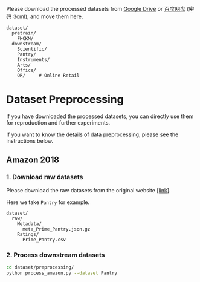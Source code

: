 Please download the processed datasets from [Google Drive](https://drive.google.com/drive/folders/1Uik0fMk4oquV_bS9lXTZuExAYbIDkEMW?usp=sharing) or [百度网盘](https://pan.baidu.com/s/1zdP3tEw9X6Ys5YNO5TyNEQ) (密码 3cml), and move them here.

```
dataset/
  pretrain/
    FHCKM/
  downstream/
    Scientific/
    Pantry/
    Instruments/
    Arts/
    Office/
    OR/     # Online Retail
```

# Dataset Preprocessing

If you have downloaded the processed datasets, you can directly use them for reproduction and further experiments.

If you want to know the details of data preprocessing, please see the instructions below.

## Amazon 2018

### 1. Download raw datasets

Please download the raw datasets from the original website [[link]](https://nijianmo.github.io/amazon/index.html).

Here we take `Pantry` for example.

```
dataset/
  raw/
    Metadata/
      meta_Prime_Pantry.json.gz
    Ratings/
      Prime_Pantry.csv
```

### 2. Process downstream datasets

```bash
cd dataset/preprocessing/
python process_amazon.py --dataset Pantry
```
